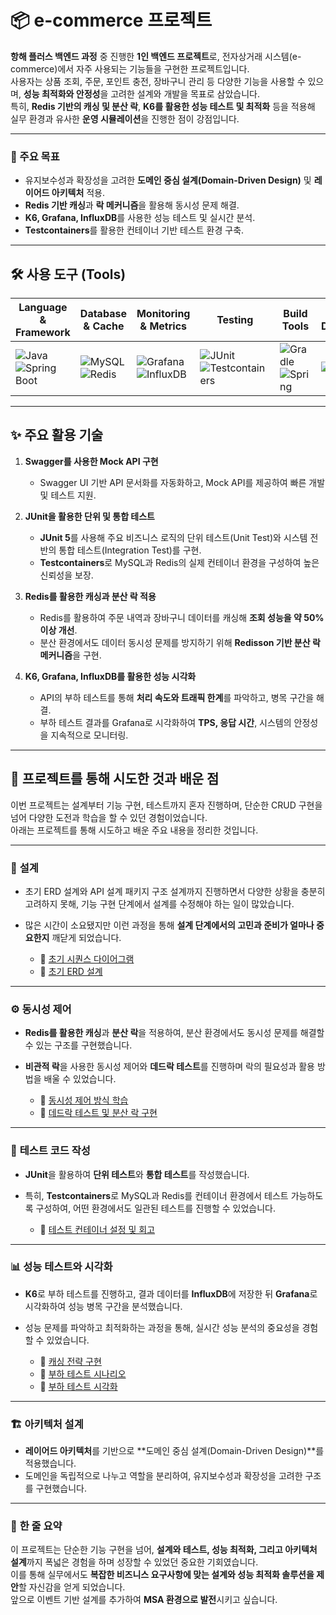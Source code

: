# 📦 e-commerce 프로젝트

**항해 플러스 백엔드 과정** 중 진행한 **1인 백엔드 프로젝트**로, 전자상거래 시스템(e-commerce)에서 자주 사용되는 기능들을 구현한 프로젝트입니다.  
사용자는 상품 조회, 주문, 포인트 충전, 장바구니 관리 등 다양한 기능을 사용할 수 있으며, **성능 최적화와 안정성**을 고려한 설계와 개발을 목표로 삼았습니다.  
특히, **Redis 기반의 캐싱 및 분산 락**, **K6를 활용한 성능 테스트 및 최적화** 등을 적용해 실무 환경과 유사한 **운영 시뮬레이션**을 진행한 점이 강점입니다.

---

### **📌 주요 목표**
- 유지보수성과 확장성을 고려한 **도메인 중심 설계(Domain-Driven Design)** 및 **레이어드 아키텍처** 적용.
- **Redis 기반 캐싱**과 **락 메커니즘**을 활용해 동시성 문제 해결.
- **K6, Grafana, InfluxDB**를 사용한 성능 테스트 및 실시간 분석.
- **Testcontainers**를 활용한 컨테이너 기반 테스트 환경 구축.

---

## 🛠 사용 도구 (Tools)

| Language & Framework                                  | Database & Cache                                       | Monitoring & Metrics                                  | Testing                                               | Build Tools                                          | API Documentation                                    |
|-------------------------------------------------------|-------------------------------------------------------|------------------------------------------------------|------------------------------------------------------|-----------------------------------------------------|-----------------------------------------------------|
| ![Java](https://img.shields.io/badge/Java-17-blue?logo=openjdk) ![Spring Boot](https://img.shields.io/badge/Spring%20Boot-3.3.4-green?logo=springboot) | ![MySQL](https://img.shields.io/badge/MySQL-8.0-blue?logo=mysql) ![Redis](https://img.shields.io/badge/Redis-Cache-red?logo=redis) | ![Grafana](https://img.shields.io/badge/Grafana-Monitoring-orange?logo=grafana) ![InfluxDB](https://img.shields.io/badge/InfluxDB-Metrics-green?logo=influxdb) | ![JUnit](https://img.shields.io/badge/JUnit-5-green?logo=junit5) ![Testcontainers](https://img.shields.io/badge/Testcontainers-Integration-blue?logo=testcontainers) | ![Gradle](https://img.shields.io/badge/Gradle-Build-blue?logo=gradle) ![Spring](https://img.shields.io/badge/Dependency%20Management-Spring-lightgrey?logo=spring) | ![Swagger](https://img.shields.io/badge/Swagger-API%20Docs-green?logo=swagger)                                               |

---

## ✨ 주요 활용 기술
1. **Swagger를 사용한 Mock API 구현**
   - Swagger UI 기반 API 문서화를 자동화하고, Mock API를 제공하여 빠른 개발 및 테스트 지원.

2. **JUnit을 활용한 단위 및 통합 테스트**
   - **JUnit 5**를 사용해 주요 비즈니스 로직의 단위 테스트(Unit Test)와 시스템 전반의 통합 테스트(Integration Test)를 구현.
   - **Testcontainers**로 MySQL과 Redis의 실제 컨테이너 환경을 구성하여 높은 신뢰성을 보장.

3. **Redis를 활용한 캐싱과 분산 락 적용**
   - Redis를 활용하여 주문 내역과 장바구니 데이터를 캐싱해 **조회 성능을 약 50% 이상 개선**.
   - 분산 환경에서도 데이터 동시성 문제를 방지하기 위해 **Redisson 기반 분산 락 메커니즘**을 구현.

4. **K6, Grafana, InfluxDB를 활용한 성능 시각화**
   - API의 부하 테스트를 통해 **처리 속도와 트래픽 한계**를 파악하고, 병목 구간을 해결.
   - 부하 테스트 결과를 Grafana로 시각화하여 **TPS, 응답 시간**, 시스템의 안정성을 지속적으로 모니터링.

---

## 📝 프로젝트를 통해 시도한 것과 배운 점

이번 프로젝트는 설계부터 기능 구현, 테스트까지 혼자 진행하며, 단순한 CRUD 구현을 넘어 다양한 도전과 학습을 할 수 있던 경험이었습니다.  
아래는 프로젝트를 통해 시도하고 배운 주요 내용을 정리한 것입니다.

---

### 🔧 **설계**
- 초기 ERD 설계와 API 설계 패키지 구조 설계까지 진행하면서 다양한 상황을 충분히 고려하지 못해, 기능 구현 단계에서 설계를 수정해야 하는 일이 많았습니다.
- 많은 시간이 소요됐지만 이런 과정을 통해 **설계 단계에서의 고민과 준비가 얼마나 중요한지** 깨닫게 되었습니다.

  - 📎 [초기 시퀀스 다이어그램](https://github.com/NohYeongO/e-commerce/pull/8)  
  - 📎 [초기 ERD 설계](https://github.com/NohYeongO/e-commerce/pull/10)  

---

### ⚙️ **동시성 제어**
- **Redis를 활용한 캐싱**과 **분산 락**을 적용하여, 분산 환경에서도 동시성 문제를 해결할 수 있는 구조를 구현했습니다.
- **비관적 락**을 사용한 동시성 제어와 **데드락 테스트**를 진행하며 락의 필요성과 활용 방법을 배울 수 있었습니다.

  - 📎 [동시성 제어 방식 학습](https://github.com/NohYeongO/e-commerce/pull/16)  
  - 📎 [데드락 테스트 및 분산 락 구현](https://github.com/NohYeongO/e-commerce/pull/18)  

---

### 🧪 **테스트 코드 작성**
- **JUnit**을 활용하여 **단위 테스트**와 **통합 테스트**를 작성했습니다.
- 특히, **Testcontainers**로 MySQL과 Redis를 컨테이너 환경에서 테스트 가능하도록 구성하여, 어떤 환경에서도 일관된 테스트를 진행할 수 있었습니다.

  - 📎 [테스트 컨테이너 설정 및 회고](https://github.com/NohYeongO/e-commerce/pull/15)  

---

### 📊 **성능 테스트와 시각화**
- **K6**로 부하 테스트를 진행하고, 결과 데이터를 **InfluxDB**에 저장한 뒤 **Grafana**로 시각화하여 성능 병목 구간을 분석했습니다.
- 성능 문제를 파악하고 최적화하는 과정을 통해, 실시간 성능 분석의 중요성을 경험할 수 있었습니다.

  - 📎 [캐싱 전략 구현](https://github.com/NohYeongO/e-commerce/pull/19)  
  - 📎 [부하 테스트 시나리오](https://github.com/NohYeongO/e-commerce/pull/23)  
  - 📎 [부하 테스트 시각화](https://github.com/NohYeongO/e-commerce/pull/24)  

---

### 🏗️ **아키텍처 설계**
- **레이어드 아키텍처**를 기반으로 **도메인 중심 설계(Domain-Driven Design)**를 적용했습니다.
- 도메인을 독립적으로 나누고 역할을 분리하여, 유지보수성과 확장성을 고려한 구조를 구현했습니다.

---

### 🎯 **한 줄 요약**
이 프로젝트는 단순한 기능 구현을 넘어, **설계와 테스트, 성능 최적화, 그리고 아키텍처 설계**까지 폭넓은 경험을 하며 성장할 수 있었던 중요한 기회였습니다.  
이를 통해 실무에서도 **복잡한 비즈니스 요구사항에 맞는 설계와 성능 최적화 솔루션을 제안**할 자신감을 얻게 되었습니다.  
앞으로 이벤트 기반 설계를 추가하여 **MSA 환경으로 발전**시키고 싶습니다.
